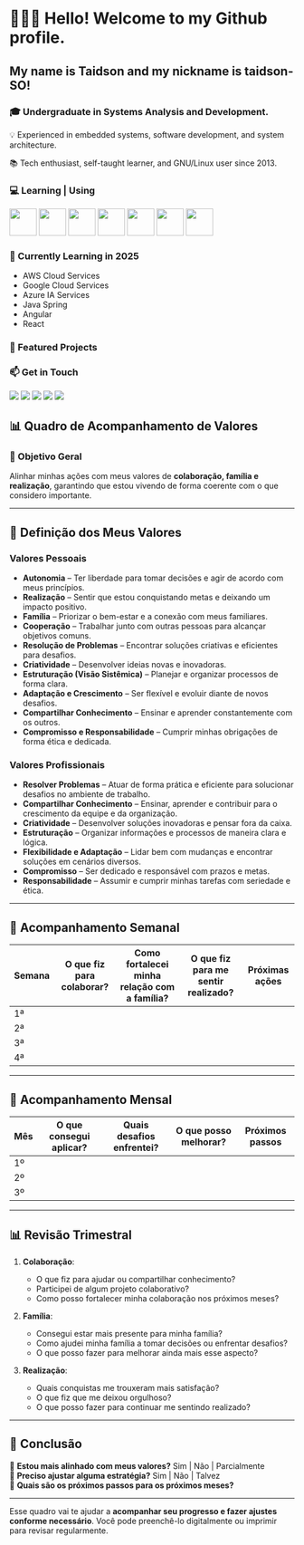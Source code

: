 # 🖖🏾🙂 Hello! Welcome to my Github profile.
## My name is Taidson and my nickname is taidson-SO!

<!--
**taidson-SO/taidson-SO** is a ✨ _special_ ✨ repository because its `README.md` (this file) appears on your GitHub profile.

Here are some ideas to get you started:

- 🔭 I’m currently working on ...
- 🌱 I’m currently learning ...
- 👯 I’m looking to collaborate on ...
- 🤔 I’m looking for help with ...
- 💬 Ask me about ...
- 📫 How to reach me: ...
- 😄 Pronouns: ...
- ⚡ Fun fact: ...
-->
### 🎓 Undergraduate in Systems Analysis and Development.

  💡 Experienced in embedded systems, software development, and system architecture.

  📚 Tech enthusiast, self-taught learner, and GNU/Linux user since 2013.


### 💻 Learning | Using

<img src="https://cdn.jsdelivr.net/gh/devicons/devicon@latest/icons/java/java-original-wordmark.svg" width="48" height="48" />      <img src="https://cdn.jsdelivr.net/gh/devicons/devicon@latest/icons/spring/spring-original-wordmark.svg" width="48" height="48"  />      <img src="https://cdn.jsdelivr.net/gh/devicons/devicon@latest/icons/angular/angular-original.svg" width="48" height="48" />              <img src="https://cdn.jsdelivr.net/gh/devicons/devicon@latest/icons/react/react-original.svg" width="48" height="48" />                  <img src="https://cdn.jsdelivr.net/gh/devicons/devicon@latest/icons/typescript/typescript-original.svg"  width="48" height="48"/>        <img src="https://cdn.jsdelivr.net/gh/devicons/devicon@latest/icons/amazonwebservices/amazonwebservices-original-wordmark.svg" width="48" height="48" />        <img src="https://cdn.jsdelivr.net/gh/devicons/devicon@latest/icons/googlecloud/googlecloud-original.svg" width="48" height="48" />



### 🌱 Currently Learning in 2025

 - AWS Cloud Services
 - Google Cloud Services
 - Azure IA Services
 - Java Spring
 - Angular
 - React


### 🚀 Featured Projects

### 📫 Get in Touch
<div>
<a href="https://www.youtube.com/@DoContra-88" target="_blank"><img loading="lazy" src="https://img.shields.io/badge/YouTube-FF0000?style=for-the-badge&logo=youtube&logoColor=white" target="_blank"></a>
<a href="https://www.instagram.com/taidson_silva" target="_blank"><img loading="lazy" src="https://img.shields.io/badge/-Instagram-%23E4405F?style=for-the-badge&logo=instagram&logoColor=white" target="_blank"></a>
<a href="https://www.twitch.tv/taidson" target="_blank"><img loading="lazy" src="https://img.shields.io/badge/Twitch-9146FF?style=for-the-badge&logo=twitch&logoColor=white" target="_blank"></a>
<a href = "mailto:contato@taidson2"><img loading="lazy" src="https://img.shields.io/badge/Gmail-D14836?style=for-the-badge&logo=gmail&logoColor=white" target="_blank"></a>
<a href="https://www.linkedin.com/in/taidson" target="_blank"><img loading="lazy" src="https://img.shields.io/badge/-LinkedIn-%230077B5?style=for-the-badge&logo=linkedin&logoColor=white" target="_blank"></a>   
</div>

## **📊 Quadro de Acompanhamento de Valores**

### **🎯 Objetivo Geral**
Alinhar minhas ações com meus valores de **colaboração, família e realização**, garantindo que estou vivendo de forma coerente com o que considero importante.

---

## **📌 Definição dos Meus Valores**

### **Valores Pessoais**

- **Autonomia** – Ter liberdade para tomar decisões e agir de acordo com meus princípios.
- **Realização** – Sentir que estou conquistando metas e deixando um impacto positivo.
- **Família** – Priorizar o bem-estar e a conexão com meus familiares.
- **Cooperação** – Trabalhar junto com outras pessoas para alcançar objetivos comuns.
- **Resolução de Problemas** – Encontrar soluções criativas e eficientes para desafios.
- **Criatividade** – Desenvolver ideias novas e inovadoras.
- **Estruturação (Visão Sistêmica)** – Planejar e organizar processos de forma clara.
- **Adaptação e Crescimento** – Ser flexível e evoluir diante de novos desafios.
- **Compartilhar Conhecimento** – Ensinar e aprender constantemente com os outros.
- **Compromisso e Responsabilidade** – Cumprir minhas obrigações de forma ética e dedicada.

### **Valores Profissionais**

- **Resolver Problemas** – Atuar de forma prática e eficiente para solucionar desafios no ambiente de trabalho.
- **Compartilhar Conhecimento** – Ensinar, aprender e contribuir para o crescimento da equipe e da organização.
- **Criatividade** – Desenvolver soluções inovadoras e pensar fora da caixa.
- **Estruturação** – Organizar informações e processos de maneira clara e lógica.
- **Flexibilidade e Adaptação** – Lidar bem com mudanças e encontrar soluções em cenários diversos.
- **Compromisso** – Ser dedicado e responsável com prazos e metas.
- **Responsabilidade** – Assumir e cumprir minhas tarefas com seriedade e ética.

---

## **📅 Acompanhamento Semanal**

| Semana | O que fiz para colaborar? | Como fortalecei minha relação com a família? | O que fiz para me sentir realizado? | Próximas ações |
|--------|---------------------------|---------------------------------|--------------------------------|----------------|
| 1ª     |                           |                                 |                                |                |
| 2ª     |                           |                                 |                                |                |
| 3ª     |                           |                                 |                                |                |
| 4ª     |                           |                                 |                                |                |

---

## **📆 Acompanhamento Mensal**

| Mês | O que consegui aplicar? | Quais desafios enfrentei? | O que posso melhorar? | Próximos passos |
|------|------------------------|-------------------------|----------------------|----------------|
| 1º   |                        |                         |                      |                |
| 2º   |                        |                         |                      |                |
| 3º   |                        |                         |                      |                |

---

## **📊 Revisão Trimestral**

1. **Colaboração**: 
   - O que fiz para ajudar ou compartilhar conhecimento?
   - Participei de algum projeto colaborativo?
   - Como posso fortalecer minha colaboração nos próximos meses?

2. **Família**:
   - Consegui estar mais presente para minha família?
   - Como ajudei minha família a tomar decisões ou enfrentar desafios?
   - O que posso fazer para melhorar ainda mais esse aspecto?

3. **Realização**:
   - Quais conquistas me trouxeram mais satisfação?
   - O que fiz que me deixou orgulhoso?
   - O que posso fazer para continuar me sentindo realizado?

---

## **📌 Conclusão**
🔲 **Estou mais alinhado com meus valores?** Sim | Não | Parcialmente  
🔲 **Preciso ajustar alguma estratégia?** Sim | Não | Talvez  
🔲 **Quais são os próximos passos para os próximos meses?**  

---

Esse quadro vai te ajudar a **acompanhar seu progresso e fazer ajustes conforme necessário**. Você pode preenchê-lo digitalmente ou imprimir para revisar regularmente.


